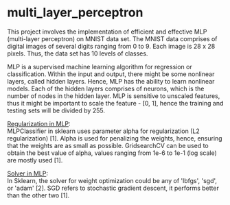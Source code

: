 # multi_layer_perceptron
This project involves the implementation of efficient and effective MLP (multi-layer perceptron) on MNIST data set. The MNIST data comprises of digital images of several digits ranging from 0 to 9. Each image is 28 x 28 pixels. Thus, the data set has 10 levels of classes.


MLP is a supervised machine learning algorithm for regression or classification. Within the input and output, there might be some nonlinear layers, called hidden layers. Hence, MLP has the ability to learn nonlinear models. Each of the hidden layers comprises of neurons, which is the number of nodes in the hidden layer. MLP is sensitive to unscaled features, thus it might be important to scale the feature - [0, 1], hence the training and testing sets will be divided by 255.

<u>Regularization in MLP</u>:<br>
MLPClassifier in sklearn uses parameter alpha for regularization (L2 regularization) [1]. Alpha is used for penalizing the weights, hence, ensuring that the weights are as small as possible. GridsearchCV can be used to obtain the best value of alpha, values ranging from 1e-6 to 1e-1 (log scale) are mostly used [1].

<u>Solver in MLP</u>:<br>
In Sklearn, the solver for weight optimization could be any of 'lbfgs', 'sgd', or 'adam' [2]. SGD refers to stochastic gradient descent, it performs better than the other two [1].
